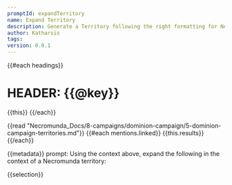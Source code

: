 ```yaml
---
promptId: expandTerritory
name: Expand Territory
description: Generate a Territory following the right formatting for Necromunda
author: Katharsis
tags: 
version: 0.0.1
---
```

{{#each headings}}
# HEADER: {{@key}} 
{{this}} 
{{/each}}

{{read "Necromunda_Docs/8-campaigns/dominion-campaign/5-dominion-campaign-territories.md"}}
{{#each mentions.linked}} {{this.results}} {{/each}}

{{metadata}}
prompt:  Using the context above, expand the following in the context of a Necromunda territory:

{{selection}}